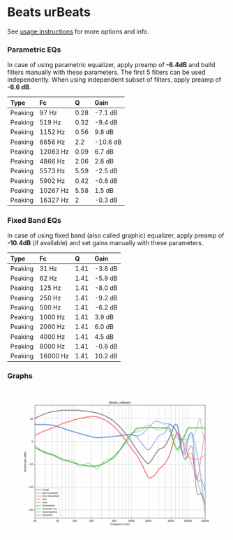 # Beats urBeats
See [usage instructions](https://github.com/jaakkopasanen/AutoEq#usage) for more options and info.

### Parametric EQs
In case of using parametric equalizer, apply preamp of **-6.4dB** and build filters manually
with these parameters. The first 5 filters can be used independently.
When using independent subset of filters, apply preamp of **-6.6 dB**.

| Type    | Fc       |    Q | Gain     |
|:--------|:---------|:-----|:---------|
| Peaking | 97 Hz    | 0.28 | -7.1 dB  |
| Peaking | 519 Hz   | 0.32 | -9.4 dB  |
| Peaking | 1152 Hz  | 0.56 | 9.8 dB   |
| Peaking | 6656 Hz  | 2.2  | -10.6 dB |
| Peaking | 12083 Hz | 0.09 | 6.7 dB   |
| Peaking | 4866 Hz  | 2.06 | 2.8 dB   |
| Peaking | 5573 Hz  | 5.59 | -2.5 dB  |
| Peaking | 5902 Hz  | 0.42 | -0.8 dB  |
| Peaking | 10267 Hz | 5.58 | 1.5 dB   |
| Peaking | 16327 Hz | 2    | -0.3 dB  |

### Fixed Band EQs
In case of using fixed band (also called graphic) equalizer, apply preamp of **-10.4dB**
(if available) and set gains manually with these parameters.

| Type    | Fc       |    Q | Gain    |
|:--------|:---------|:-----|:--------|
| Peaking | 31 Hz    | 1.41 | -3.8 dB |
| Peaking | 62 Hz    | 1.41 | -5.9 dB |
| Peaking | 125 Hz   | 1.41 | -8.0 dB |
| Peaking | 250 Hz   | 1.41 | -9.2 dB |
| Peaking | 500 Hz   | 1.41 | -6.2 dB |
| Peaking | 1000 Hz  | 1.41 | 3.9 dB  |
| Peaking | 2000 Hz  | 1.41 | 6.0 dB  |
| Peaking | 4000 Hz  | 1.41 | 4.5 dB  |
| Peaking | 8000 Hz  | 1.41 | -0.8 dB |
| Peaking | 16000 Hz | 1.41 | 10.2 dB |

### Graphs
![](./Beats%20urBeats.png)
